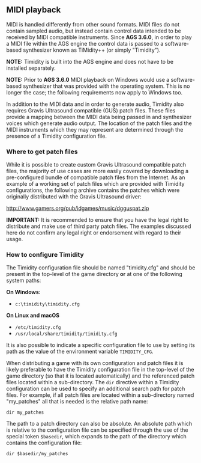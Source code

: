 ## MIDI playback

MIDI is handled differently from other sound formats. MIDI files do not contain sampled audio, but instead contain control data intended to be received by MIDI compatible instruments. Since **AGS 3.6.0**, in order to play a MIDI file within the AGS engine the control data is passed to a software-based synthesizer known as TiMidity++ (or simply "Timidity").

**NOTE:** Timidity is built into the AGS engine and does not have to be installed separately.

**NOTE:** Prior to **AGS 3.6.0** MIDI playback on Windows would use a software-based synthesizer that was provided with the operating system. This is no longer the case; the following requirements now apply to Windows too.

In addition to the MIDI data and in order to generate audio, Timidity also requires Gravis Ultrasound compatible (GUS) patch files. These files provide a mapping between the MIDI data being passed in and synthesizer voices which generate audio output. The location of the patch files and the MIDI instruments which they may represent are determined through the presence of a Timidity configuration file.

### Where to get patch files

While it is possible to create custom Gravis Ultrasound compatible patch files, the majority of use cases are more easily covered by downloading a pre-configured bundle of compatible patch files from the Internet. As an example of a working set of patch files which are provided with Timidity configurations, the following archive contains the patches which were originally distributed with the Gravis Ultrasound driver:

http://www.gamers.org/pub/idgames/music/dgguspat.zip

**IMPORTANT:** It is recommended to ensure that you have the legal right to distribute and make use of third party patch files. The examples discussed here do not confirm any legal right or endorsement with regard to their usage.

### How to configure Timidity

The Timidity configuration file should be named "timidity.cfg" and should be present in the top-level of the game directory **or** at one of the following system paths:

**On Windows:**<br>
* `c:\timidity\timidity.cfg`

**On Linux and macOS**<br>
* `/etc/timidity.cfg`
* `/usr/local/share/timidity/timidity.cfg`

It is also possible to indicate a specific configuration file to use by setting its path as the value of the environment variable `TIMIDITY_CFG`.

When distributing a game with its own configuration and patch files it is likely preferable to have the Timidity configuration file in the top-level of the game directory (so that it is located automatically) and the referenced patch files located within a sub-directory. The `dir` directive within a Timidity configuration can be used to specify an additional search path for patch files. For example, if all patch files are located within a sub-directory named "my_patches" all that is needed is the relative path name:

```
dir my_patches
```

The path to a patch directory can also be absolute. An absolute path which is relative to the configuration file can be specified through the use of the special token `$basedir`, which expands to the path of the directory which contains the configuration file:

```
dir $basedir/my_patches
```
